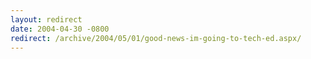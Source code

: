 ```yaml
---
layout: redirect
date: 2004-04-30 -0800
redirect: /archive/2004/05/01/good-news-im-going-to-tech-ed.aspx/
---
```

